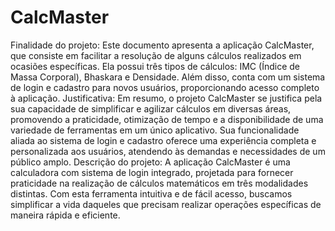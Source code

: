 # CalcMaster

Finalidade do projeto:
Este documento apresenta a aplicação CalcMaster, que consiste em facilitar a resolução de alguns cálculos realizados em ocasiões específicas. Ela possui três tipos de cálculos: IMC (Índice de Massa Corporal), Bhaskara e Densidade. Além disso, conta com um sistema de login e cadastro para novos usuários, proporcionando acesso completo à aplicação.
Justificativa:
Em resumo, o projeto CalcMaster se justifica pela sua capacidade de simplificar e agilizar cálculos em diversas áreas, promovendo a praticidade, otimização de tempo e a disponibilidade de uma variedade de ferramentas em um único aplicativo. Sua funcionalidade aliada ao sistema de login e cadastro oferece uma experiência completa e personalizada aos usuários, atendendo às demandas e necessidades de um público amplo.
Descrição do projeto:
A aplicação CalcMaster é uma calculadora com sistema de login integrado, projetada para fornecer praticidade na realização de cálculos matemáticos em três modalidades distintas. Com esta ferramenta intuitiva e de fácil acesso, buscamos simplificar a vida daqueles que precisam realizar operações específicas de maneira rápida e eficiente.

